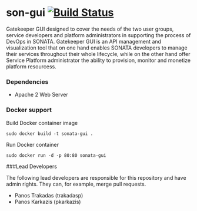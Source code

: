 # son-gui  [![Build Status](http://jenkins.sonata-nfv.eu/buildStatus/icon?job=son-gui)](http://jenkins.sonata-nfv.eu/job/son-gui) 

Gatekeeper GUI designed to cover the needs of the two user groups, service developers and platform administrators in supporting the process of DevOps in SONATA. Gatekeeper GUI is an API management and visualization tool that on one hand enables SONATA developers to manage their services throughout their whole lifecycle, while on the other hand offer Service Platform administrator the ability to provision, monitor and monetize platform resourcess.

### Dependencies

 * Apache 2 Web Server

### Docker support

Build Docker container image 
```
sudo docker build -t sonata-gui .
```

Run Docker container
```
sudo docker run -d -p 80:80 sonata-gui
```

###Lead Developers

The following lead developers are responsible for this repository and have admin rights. They can, for example, merge pull requests.


 * Panos Trakadas (trakadasp)
 * Panos Karkazis (pkarkazis)
